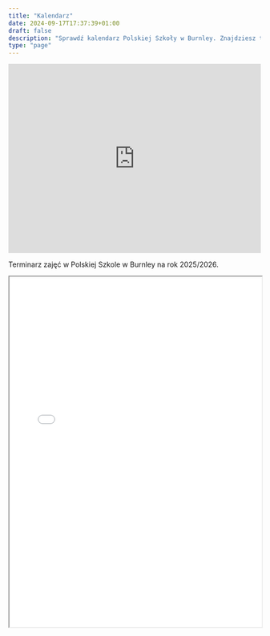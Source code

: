 ```yaml
---
title: "Kalendarz"
date: 2024-09-17T17:37:39+01:00
draft: false
description: "Sprawdź kalendarz Polskiej Szkoły w Burnley. Znajdziesz tu aktualne daty zajęć, dni wolne, święta i ważne wydarzenia na rok szkolny 2025/2026."
type: "page"
---
```


<div style="position: relative; padding-bottom: 75%; height: 0; overflow: hidden;">
  <iframe src="https://calendar.google.com/calendar/embed?src=46f775d6ce2ac8009c37a3e0d6377b3d6a9e8c7a92518bf02f08c12f28a0af3e%40group.calendar.google.com&ctz=Europe%2FLondon" style="position: absolute; top: 0; left: 0; width: 100%; height: 100%; border: 0;" frameborder="0" scrolling="no"></iframe>
</div>

Terminarz zajęć w Polskiej Szkole w Burnley na rok 2025/2026.
<iframe src="/pdf/terminarz_k.pdf" width="100%" height="700px">
    Twój przeglądarka nie obsługuje wyświetlania plików PDF.
    Możesz pobrać go [tutaj](pdf/terminarz_k.pdf).
</iframe>